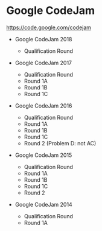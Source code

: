 Google CodeJam
===

https://code.google.com/codejam

* Google CodeJam 2018
    * Qualification Round


* Google CodeJam 2017
    * Qualification Round
    * Round 1A
    * Round 1B
    * Round 1C

* Google CodeJam 2016
    * Qualification Round
    * Round 1A
    * Round 1B
    * Round 1C
    * Round 2 (Problem D: not AC)

* Google CodeJam 2015
    * Qualification Round
    * Round 1A
    * Round 1B
    * Round 1C
    * Round 2

* Google CodeJam 2014
    * Qualification Round
    * Round 1A

